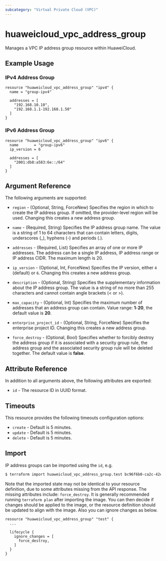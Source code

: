 ```yaml
---
subcategory: "Virtual Private Cloud (VPC)"
---
```


# huaweicloud_vpc_address_group

Manages a VPC IP address group resource within HuaweiCloud.

## Example Usage

### IPv4 Address Group

```hcl
resource "huaweicloud_vpc_address_group" "ipv4" {
  name = "group-ipv4"

  addresses = [
    "192.168.10.10",
    "192.168.1.1-192.168.1.50"
  ]
}
```

### IPv6 Address Group

```hcl
resource "huaweicloud_vpc_address_group" "ipv6" {
  name       = "group-ipv6"
  ip_version = 6

  addresses = [
    "2001:db8:a583:6e::/64"
  ]
}
```

## Argument Reference

The following arguments are supported:

* `region` - (Optional, String, ForceNew) Specifies the region in which to create the IP address group. If omitted, the
  provider-level region will be used. Changing this creates a new address group.
  
* `name` - (Required, String) Specifies the IP address group name. The value is a string of 1 to 64 characters that can contain
  letters, digits, underscores (_), hyphens (-) and periods (.).

* `addresses` - (Required, List) Specifies an array of one or more IP addresses. The address can be a single IP
  address, IP address range or IP address CIDR. The maximum length is 20.

* `ip_version` - (Optional, Int, ForceNew) Specifies the IP version, either `4` (default) or `6`.
  Changing this creates a new address group.

* `description` - (Optional, String) Specifies the supplementary information about the IP address group.
  The value is a string of no more than 255 characters and cannot contain angle brackets (< or >).

* `max_capacity` - (Optional, Int) Specifies the maximum number of addresses that an address group can contain.
  Value range: **1**-**20**, the default value is **20**.

* `enterprise_project_id` - (Optional, String, ForceNew) Specifies the enterprise project ID.
  Changing this creates a new address group.

* `force_destroy` - (Optional, Bool) Specifies whether to forcibly destroy the address group if it is associated with
  a security group rule, the address group and the associated security group rule will be deleted together.
  The default value is **false**.
  
## Attribute Reference

In addition to all arguments above, the following attributes are exported:

* `id` - The resource ID in UUID format.

## Timeouts

This resource provides the following timeouts configuration options:

* `create` - Default is 5 minutes.
* `update` - Default is 5 minutes.
* `delete` - Default is 5 minutes.

## Import

IP address groups can be imported using the `id`, e.g.

```bash
$ terraform import huaweicloud_vpc_address_group.test bc96f6b0-ca2c-42ee-b719-0f26bc9c8661
```

Note that the imported state may not be identical to your resource definition, due to some attributes missing from the
API response. The missing attributes include: `force_destroy`. It is generally recommended running `terraform plan` after
importing the image. You can then decide if changes should be applied to the image, or the resource
definition should be updated to align with the image. Also you can ignore changes as below.

```hcl
resource "huaweicloud_vpc_address_group" "test" {
  ...

  lifecycle {
    ignore_changes = [
      force_destroy,
    ]
  }
}
```
